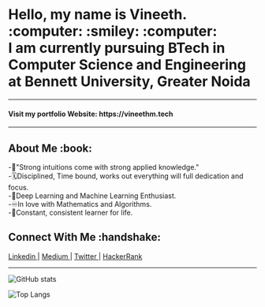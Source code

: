 <h1>Hello, my name is Vineeth. :computer: :smiley: :computer: <br>
I am currently pursuing BTech in Computer Science and Engineering at Bennett University, Greater Noida
</h1>
<hr>
<h4> Visit my portfolio Website: https://vineethm.tech </h4>
<hr>
<h2>About Me :book: </h2>

-:repeat:"Strong intuitions come with strong applied knowledge." <br>
-:spiral_calendar:Disciplined, Time bound, works out everything will full dedication and focus. <br>
-:scroll:Deep Learning and Machine Learning Enthusiast. <br>
-:infinity:In love with Mathematics and Algorithms. <br>
-:100:Constant, consistent learner for life. 

<h2>Connect With Me :handshake: </h2>
<p>
<a href = "https://www.linkedin.com/in/vineeth-m-318695170/"> Linkedin </a> <span> | </span>
<a href = "https://medium.com/@vinscoder1627/"> Medium </a> <span> | </span>
<a href = "https://twitter.com/vineethm1627/"> Twitter </a> <span> | <span>
<a href = "https://hackerrank.com/mv3451"> HackerRank </a>  
</p>
<hr>

![GitHub stats](https://github-readme-stats.vercel.app/api?username=vineethm1627&show_icons=true&count_private=true&theme=radical)

![Top Langs](https://github-readme-stats.vercel.app/api/top-langs/?username=vineethm1627&layout=compact&count_private=true&theme=radical&langs_count=10)
